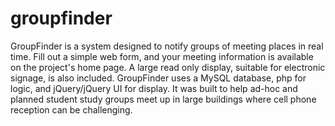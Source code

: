 groupfinder
===========

GroupFinder is a system designed to notify groups of meeting places in real time. Fill out a simple web form, and your meeting information is available on the project's home page. A large read only display, suitable for electronic signage, is also included.  GroupFinder uses a MySQL database, php for logic, and jQuery/jQuery UI for display. It was built to help ad-hoc and planned student study groups meet up in large buildings where cell phone reception can be challenging.
